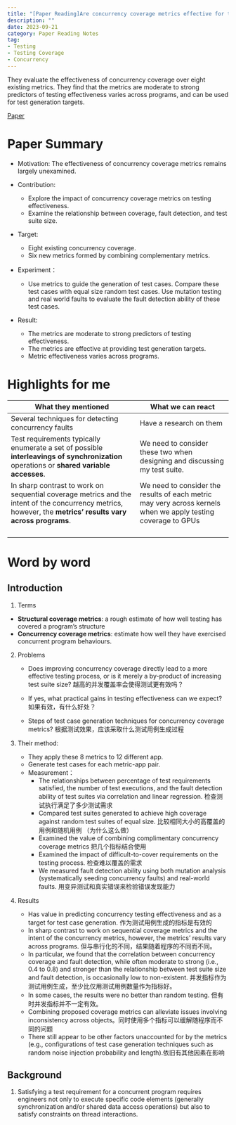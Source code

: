 ```yaml
---
title: "[Paper Reading]Are concurrency coverage metrics effective for testing：a comprehensive empirical investigation"
description: ""
date: 2023-09-21
category: Paper Reading Notes
tag:
- Testing
- Testing Coverage
- Concurrency 
---
```


They evaluate the effectiveness of concurrency coverage over eight existing metrics. They find that the metrics are moderate to strong predictors of testing effectiveness varies across programs, and can be used for test generation targets.

[Paper](https://doi.org/10.1002/stvr.1539)

# Paper Summary

- Motivation: The effectiveness of concurrency coverage metrics remains largely unexamined.
- Contribution: 
  - Explore the impact of concurrency coverage metrics on testing effectiveness.
  - Examine the relationship between coverage, fault detection, and test suite size.
- Target: 
  - Eight existing concurrency coverage.
  - Six new metrics formed by combining complementary metrics.
- Experiment：
  - Use metrics to guide the generation of test cases. Compare these test cases with equal size random test cases. Use mutation testing and real world faults to evaluate the fault detection ability of these test cases.

- Result: 
  - The metrics are moderate to strong predictors of testing effectiveness.
  - The metrics are effective at providing test generation targets.
  - Metric effectiveness varies across programs.





# Highlights for me

| What they mentioned                                          | What we can react                                            |
| ------------------------------------------------------------ | ------------------------------------------------------------ |
| Several techniques for detecting concurrency faults          | Have a research on them                                      |
| Test requirements typically enumerate a set of possible **interleavings of synchronization** operations or **shared variable accesses**. | We need to consider these two when designing and discussing my test suite. |
| In sharp contrast to work on sequential coverage metrics and the intent of the concurrency metrics, however, the **metrics’ results vary across programs**. | We need to consider the results of each metric may very across kernels when we apply testing coverage to GPUs |
|                                                              |                                                              |
|                                                              |                                                              |
|                                                              |                                                              |
|                                                              |                                                              |





# Word by word

## Introduction

1. Terms
  - **Structural coverage metrics**: a rough estimate of how well testing has covered a program’s structure
  - **Concurrency coverage metrics**: estimate how well they have exercised concurrent program behaviours.

2. Problems

   - Does improving concurrency coverage directly lead to a more effective testing process, or is it merely a by-product of increasing test suite size? 越高的并发覆盖率会使得测试更有效吗？

   - If yes, what practical gains in testing effectiveness can we expect? 如果有效，有什么好处？

   - Steps of test case generation techniques for concurrency coverage metrics? 根据测试效果，应该采取什么测试用例生成过程

3. Their method: 
   - They apply these 8 metrics to 12 different app.
   - Generate test cases for each metric-app pair.
   - Measurement：
     - The relationships between percentage of test requirements satisfied, the number of test executions, and the fault detection ability of test suites via correlation and linear regression. 检查测试执行满足了多少测试需求
     - Compared test suites generated to achieve high coverage against random test suites of equal size. 比较相同大小的高覆盖的用例和随机用例 （为什么这么做）
     - Examined the value of combining complimentary concurrency coverage metrics 把几个指标结合使用
     - Examined the impact of difficult-to-cover requirements on the testing process. 检查难以覆盖的需求
     - We measured fault detection ability using both mutation analysis (systematically seeding concurrency faults) and real-world faults. 用变异测试和真实错误来检验错误发现能力
4. Results
   - Has value in predicting concurrency testing effectiveness and as a target for test case generation. 作为测试用例生成的指标是有效的
   - In sharp contrast to work on sequential coverage metrics and the intent of the concurrency metrics, however, the metrics’ results vary across programs.  但与串行化的不同，结果随着程序的不同而不同。
   - In particular, we found that the correlation between concurrency coverage and fault detection, while often moderate to strong (i.e., 0.4 to 0.8) and stronger than the relationship between test suite size and fault detection, is occasionally low to non-existent. 并发指标作为测试用例生成，至少比仅用测试用例数量作为指标好。
   - In some cases, the results were no better than random testing. 但有时并发指标并不一定有效。
   - Combining proposed coverage metrics can alleviate issues involving inconsistency across objects。同时使用多个指标可以缓解随程序而不同的问题
   - There still appear to be other factors unaccounted for by the metrics (e.g., configurations of test case generation techniques such as random noise injection probability and length).依旧有其他因素在影响

## Background

1. Satisfying a test requirement for a concurrent program requires engineers not only to execute specific code elements (generally synchronization and/or shared data access operations) but also to satisfy constraints on thread interactions.

















